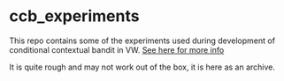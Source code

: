 # ccb_experiments

This repo contains some of the experiments used during development of conditional contextual bandit in VW. [See here for more info](https://github.com/VowpalWabbit/vowpal_wabbit/wiki/Conditional-Contextual-Bandit)

It is quite rough and may not work out of the box, it is here as an archive.
